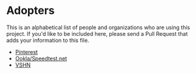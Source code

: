 # Adopters

This is an alphabetical list of people and organizations who are using this
project. If you'd like to be included here, please send a Pull Request that
adds your information to this file.

- [Pinterest](https://www.pinterest.com/)
- [Ookla/Speedtest.net](https://www.ookla.com/)
- [VSHN](https://www.vshn.ch/)
